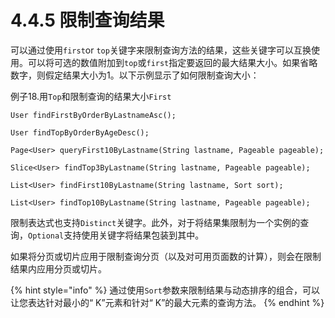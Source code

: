 # 4.4.5 限制查询结果

 可以通过使用`first`or `top`关键字来限制查询方法的结果，这些关键字可以互换使用。可以将可选的数值附加到`top`或`first`指定要返回的最大结果大小。如果省略数字，则假定结果大小为1。以下示例显示了如何限制查询大小：

 例子18.用`Top`和限制查询的结果大小`First`

```text
User findFirstByOrderByLastnameAsc();

User findTopByOrderByAgeDesc();

Page<User> queryFirst10ByLastname(String lastname, Pageable pageable);

Slice<User> findTop3ByLastname(String lastname, Pageable pageable);

List<User> findFirst10ByLastname(String lastname, Sort sort);

List<User> findTop10ByLastname(String lastname, Pageable pageable);
```

限制表达式也支持`Distinct`关键字。此外，对于将结果集限制为一个实例的查询，`Optional`支持使用关键字将结果包装到其中。

如果将分页或切片应用于限制查询分页（以及对可用页面数的计算），则会在限制结果内应用分页或切片。

{% hint style="info" %}
 通过使用`Sort`参数来限制结果与动态排序的组合，可以让您表达针对最小的“ K”元素和针对“ ​​K”的最大元素的查询方法。
{% endhint %}

